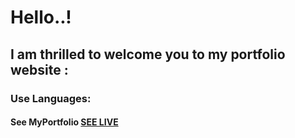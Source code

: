 # Hello..!

## I am thrilled to welcome you to my portfolio website :
### Use Languages: 

#### See MyPortfolio [SEE LIVE](https://lalitpatil891.github.io/LalitPortfolio/) 
